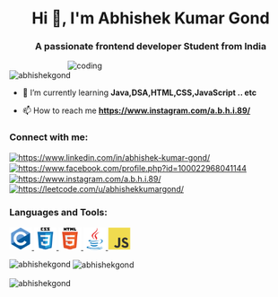 <h1 align="center">Hi 👋, I'm Abhishek Kumar Gond</h1>
<h3 align="center">A passionate frontend developer Student from India</h3>
<img align="right" alt="coding" width="400" src="https://encrypted-tbn0.gstatic.com/images?q=tbn:ANd9GcR5t25mw9ZSdvlG-mVue69-5V8cEsvZowVzhw&s">

<p align="left"> <img src="https://komarev.com/ghpvc/?username=abhishekgond&label=Profile%20views&color=0e75b6&style=flat" alt="abhishekgond" /> </p>

- 🌱 I’m currently learning **Java,DSA,HTML,CSS,JavaScript .. etc**

- 📫 How to reach me **https://www.instagram.com/a.b.h.i.89/**

<h3 align="left">Connect with me:</h3>
<p align="left">
<a href="https://linkedin.com/in/https://www.linkedin.com/in/abhishek-kumar-gond/" target="blank"><img align="center" src="https://raw.githubusercontent.com/rahuldkjain/github-profile-readme-generator/master/src/images/icons/Social/linked-in-alt.svg" alt="https://www.linkedin.com/in/abhishek-kumar-gond/" height="30" width="40" /></a>
<a href="https://fb.com/https://www.facebook.com/profile.php?id=100022968041144" target="blank"><img align="center" src="https://raw.githubusercontent.com/rahuldkjain/github-profile-readme-generator/master/src/images/icons/Social/facebook.svg" alt="https://www.facebook.com/profile.php?id=100022968041144" height="30" width="40" /></a>
<a href="https://instagram.com/https://www.instagram.com/a.b.h.i.89/" target="blank"><img align="center" src="https://raw.githubusercontent.com/rahuldkjain/github-profile-readme-generator/master/src/images/icons/Social/instagram.svg" alt="https://www.instagram.com/a.b.h.i.89/" height="30" width="40" /></a>
<a href="https://www.leetcode.com/https://leetcode.com/u/abhishekkumargond/" target="blank"><img align="center" src="https://raw.githubusercontent.com/rahuldkjain/github-profile-readme-generator/master/src/images/icons/Social/leet-code.svg" alt="https://leetcode.com/u/abhishekkumargond/" height="30" width="40" /></a>
</p>

<h3 align="left">Languages and Tools:</h3>
<p align="left"> <a href="https://www.cprogramming.com/" target="_blank" rel="noreferrer"> <img src="https://raw.githubusercontent.com/devicons/devicon/master/icons/c/c-original.svg" alt="c" width="40" height="40"/> </a> <a href="https://www.w3schools.com/css/" target="_blank" rel="noreferrer"> <img src="https://raw.githubusercontent.com/devicons/devicon/master/icons/css3/css3-original-wordmark.svg" alt="css3" width="40" height="40"/> </a> <a href="https://www.w3.org/html/" target="_blank" rel="noreferrer"> <img src="https://raw.githubusercontent.com/devicons/devicon/master/icons/html5/html5-original-wordmark.svg" alt="html5" width="40" height="40"/> </a> <a href="https://www.java.com" target="_blank" rel="noreferrer"> <img src="https://raw.githubusercontent.com/devicons/devicon/master/icons/java/java-original.svg" alt="java" width="40" height="40"/> </a> <a href="https://developer.mozilla.org/en-US/docs/Web/JavaScript" target="_blank" rel="noreferrer"> <img src="https://raw.githubusercontent.com/devicons/devicon/master/icons/javascript/javascript-original.svg" alt="javascript" width="40" height="40"/> </a> </p>

<p><img align="left" src="https://github-readme-stats.vercel.app/api/top-langs?username=abhishekgond&show_icons=true&locale=en&layout=compact" alt="abhishekgond" /></p>

<p>&nbsp;<img align="center" src="https://github-readme-stats.vercel.app/api?username=abhishekgond&show_icons=true&locale=en" alt="abhishekgond" /></p>

<p><img align="center" src="https://github-readme-streak-stats.herokuapp.com/?user=abhishekgond&" alt="abhishekgond" /></p>
